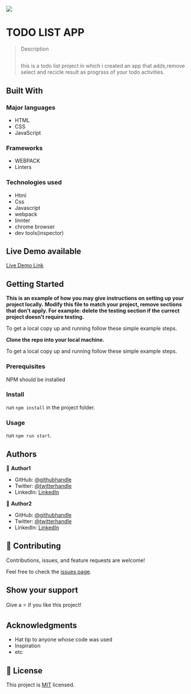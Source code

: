 ![](https://img.shields.io/badge/Microverse-blueviolet)

# TODO LIST APP

> Description
> ##
> this is a todo list project in which i created an app that adds,remove select and recicle result as progrsss of your todo activities.


## Built With

### Major languages
- HTML
- CSS
- JavaScript 
### Frameworks
- WEBPACK 
- Linters
### Technologies used
- Html
- Css
- Javascript
- webpack
- linnter
- chrome browser
- dev tools(inspector)

## Live Demo available 

[Live Demo Link](https://soulemanou-software.github.io/todo-list/)


## Getting Started

**This is an example of how you may give instructions on setting up your project locally.**
**Modify this file to match your project, remove sections that don't apply. For example: delete the testing section if the currect project doesn't require testing.**


To get a local copy up and running follow these simple example steps.

**Clone the repo into your local machine.**


To get a local copy up and running follow these simple example steps.

### Prerequisites
NPM should be installed

### Install
run `npm install` in the project folder.

### Usage
run `npm run start`.


## Authors

👤 **Author1**

- GitHub: [@githubhandle](https://github.com/githubhandle)
- Twitter: [@twitterhandle](https://twitter.com/twitterhandle)
- LinkedIn: [LinkedIn](https://linkedin.com/in/linkedinhandle)

👤 **Author2**

- GitHub: [@githubhandle](https://github.com/githubhandle)
- Twitter: [@twitterhandle](https://twitter.com/twitterhandle)
- LinkedIn: [LinkedIn](https://linkedin.com/in/linkedinhandle)

## 🤝 Contributing

Contributions, issues, and feature requests are welcome!

Feel free to check the [issues page](../../issues/).

## Show your support

Give a ⭐️ if you like this project!

## Acknowledgments

- Hat tip to anyone whose code was used
- Inspiration
- etc

## 📝 License

This project is [MIT](./MIT.md) licensed.
